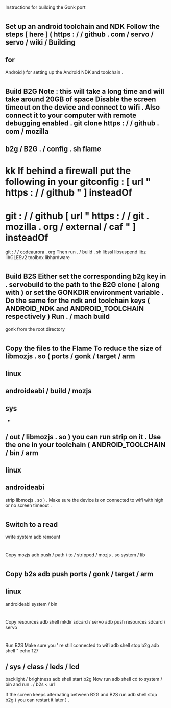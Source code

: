 #
Instructions
for
building
the
Gonk
port
#
#
Set
up
an
android
toolchain
and
NDK
Follow
the
steps
[
here
]
(
https
:
/
/
github
.
com
/
servo
/
servo
/
wiki
/
Building
-
for
-
Android
)
for
setting
up
the
Android
NDK
and
toolchain
.
#
#
Build
B2G
Note
:
this
will
take
a
long
time
and
will
take
around
20GB
of
space
Disable
the
screen
timeout
on
the
device
and
connect
to
wifi
.
Also
connect
it
to
your
computer
with
remote
debugging
enabled
.
git
clone
https
:
/
/
github
.
com
/
mozilla
-
b2g
/
B2G
.
/
config
.
sh
flame
-
kk
If
behind
a
firewall
put
the
following
in
your
gitconfig
:
[
url
"
https
:
/
/
github
"
]
insteadOf
=
git
:
/
/
github
[
url
"
https
:
/
/
git
.
mozilla
.
org
/
external
/
caf
"
]
insteadOf
=
git
:
/
/
codeaurora
.
org
Then
run
.
/
build
.
sh
libssl
libsuspend
libz
libGLESv2
toolbox
libhardware
#
#
Build
B2S
Either
set
the
corresponding
b2g
key
in
.
servobuild
to
the
path
to
the
B2G
clone
(
along
with
)
or
set
the
GONKDIR
environment
variable
.
Do
the
same
for
the
ndk
and
toolchain
keys
(
ANDROID_NDK
and
ANDROID_TOOLCHAIN
respectively
)
Run
.
/
mach
build
-
gonk
from
the
root
directory
#
#
Copy
the
files
to
the
Flame
To
reduce
the
size
of
libmozjs
.
so
(
ports
/
gonk
/
target
/
arm
-
linux
-
androideabi
/
build
/
mozjs
-
sys
-
*
/
out
/
libmozjs
.
so
)
you
can
run
strip
on
it
.
Use
the
one
in
your
toolchain
(
ANDROID_TOOLCHAIN
/
bin
/
arm
-
linux
-
androideabi
-
strip
libmozjs
.
so
)
.
Make
sure
the
device
is
on
connected
to
wifi
with
high
or
no
screen
timeout
.
#
Switch
to
a
read
-
write
system
adb
remount
#
Copy
mozjs
adb
push
/
path
/
to
/
stripped
/
mozjs
.
so
system
/
lib
#
Copy
b2s
adb
push
ports
/
gonk
/
target
/
arm
-
linux
-
androideabi
system
/
bin
#
Copy
resources
adb
shell
mkdir
sdcard
/
servo
adb
push
resources
sdcard
/
servo
#
#
Run
B2S
Make
sure
you
'
re
still
connected
to
wifi
adb
shell
stop
b2g
adb
shell
"
echo
127
>
/
sys
/
class
/
leds
/
lcd
-
backlight
/
brightness
adb
shell
start
b2g
Now
run
adb
shell
cd
to
system
/
bin
and
run
.
/
b2s
<
url
>
If
the
screen
keeps
alternating
between
B2G
and
B2S
run
adb
shell
stop
b2g
(
you
can
restart
it
later
)
.
